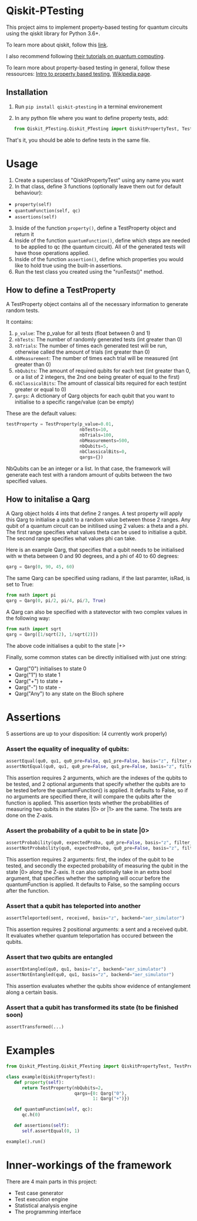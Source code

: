 # Qiskit-PTesting

   This project aims to implement property-based testing for quantum circuits using the qiskit library for Python 3.6+.

   To learn more about qiskit, follow this [link](https://qiskit.org/).

   I also recommend following [their tutorials on quantum computing](https://qiskit.org/learn/).

   To learn more about property-based testing in general, follow these ressources:
   [Intro to property based testing](https://dev.to/jdsteinhauser/intro-to-property-based-testing-2cj8),
   [Wikipedia page](https://en.wikipedia.org/wiki/Property\_testing).


## Installation

   1) Run `pip install qiskit-ptesting` in a terminal environement

   2) In any python file where you want to define property tests, add:
```python
   from Qiskit_PTesting.Qiskit_PTesting import QiskitPropertyTest, TestProperty, Qarg
```

   That's it, you should be able to define tests in the same file.


# Usage

   1) Create a superclass of "QiskitPropertyTest" using any name you want
   2) In that class, define 3 functions (optionally leave them out for default behaviour):
   - `property(self)`
   - `quantumFunction(self, qc)`
   - `assertions(self)`
   3) Inside of the function `property()`, define a TestProperty object and return it
   4) Inside of the function `quantumFunction()`, define which steps are needed to be applied to qc (the quantum circuit). All of the generated tests will have those operations applied.
   5) Inside of the function `assertion()`, define which properties you would like to hold true using the built-in assertions.
   6) Run the test class you created using the "runTests()" method.



## How to define a TestProperty

   A TestProperty object contains all of the necessary information to generate random tests.

   It contains:
   1) `p_value`: The p\_value for all tests (float between 0 and 1)
   2) `nbTests`: The number of randomly generated tests (int greater than 0)
   3) `nbTrials`: The number of times each generated test will be run, otherwise called the amount of trials (int greater than 0)
   4) `nbMeasurement`: The number of times each trial will be measured (int greater than 0)
   5) `nbQubits`: The amount of required qubits for each test (int greater than 0, or a list of 2 integers, the 2nd one being greater of equal to the first)
   6) `nbClassicalBits`: The amount of classical bits required for each test(int greater or equal to 0)
   7) `qargs`: A dictionary of Qarg objects for each qubit that you want to initialise to a specific range/value (can be empty)

   These are the default values:

```python
testProperty = TestProperty(p_value=0.01,
                            nbTests=10,
                            nbTrials=100,
                            nbMeasurements=500,
                            nbQubits=5,
                            nbClassicalBits=0,
                            qargs={})
```


   NbQubits can be an integer or a list.
   In that case, the framework will generate each test with a random amount of qubits between the two specified values.


## How to initalise a Qarg

   A Qarg object holds 4 ints that define 2 ranges.
   A test property will apply this Qarg to initialise a qubit to a random value between those 2 ranges.
   Any qubit of a quantum circuit can be initilised using 2 values: a theta and a phi.
   The first range specifies what values theta can be used to initialise a qubit.
   The second range specifies what values phi can take.

   Here is an example Qarg, that specifies that a qubit needs to be initialised with w theta between 0 and 90 degrees, and a phi of 40 to 60 degrees:

```python
qarg = Qarg(0, 90, 45, 60)
```

   The same Qarg can be specified using radians, if the last paramter, isRad, is set to True:

```python
from math import pi
qarg = Qarg(0, pi/2, pi/4, pi/3, True)
```


   A Qarg can also be specified with a statevector with two complex values in the following way:

```python
from math import sqrt
qarg = Qarg([1/sqrt(2), 1/sqrt(2)])
```

   The above code initialises a qubit to the state |+>

   Finally, some common states can be directly initialised with just one string:

- Qarg("0") initialises to state 0
- Qarg("1") to state 1
- Qarg("+") to state +
- Qarg("-") to state -
- Qarg("Any") to any state on the Bloch sphere




# Assertions

   5 assertions are up to your disposition: (4 currently work properly)

### Assert the equality of inequality of qubits:
```python
assertEqual(qu0, qu1, qu0_pre=False, qu1_pre=False, basis="z", filter_qc=None, backend="aer_simulator")
assertNotEqual(qu0, qu1, qu0_pre=False, qu1_pre=False, basis="z", filter_qc=None, backend="aer_simulator")
```

   This assertion requires 2 arguments, which are the indexes of the qubits to be tested, and 2 optional arguments that specify whether the qubits are to be tested before the quantumFunction() is applied.
   It defaults to False, so if no arguments are specified there, it will compare the qubits after the function is applied.
   This assertion tests whether the probabilities of measuring two qubits in the states |0> or |1> are the same.
   The tests are done on the Z-axis.

### Assert the probability of a qubit to be in state |0>
```python
assertProbability(qu0, expectedProba, qu0_pre=False, basis="z", filter_qc=None, backend="aer_simulator")
assertNotProbability(qu0, expectedProba, qu0_pre=False, basis="z", filter_qc=None, backend="aer_simulator")
```

   This assertion requires 2 arguments: first, the index of the qubit to be tested, and secondly the expected probability of measuring the qubit in the state |0> along the Z-axis.
   It can also optionally take in an extra bool argument, that specifies whether the sampling will occur before the quantumFunction is applied.
   It defaults to False, so the sampling occurs after the function.

### Assert that a qubit has teleported into another
```python
assertTeleported(sent, received, basis="z", backend="aer_simulator")
```

   This assertion requires 2 positional arguments: a sent and a received qubit.
   It evaluates whether quantum teleportation has occured between the qubits.

### Assert that two qubits are entangled
```python
assertEntangled(qu0, qu1, basis="z", backend="aer_simulator")
assertNotEntangled(qu0, qu1, basis="z", backend="aer_simulator")
```

   This assertion evaluates whether the qubits show evidence of entanglement along a certain basis.

### Assert that a qubit has transformed its state (to be finished soon)
```python
assertTransformed(...)
```


# Examples

```python
from Qiskit_PTesting.Qiskit_PTesting import QiskitPropertyTest, TestProperty, Qarg

class example(QiskitPropertyTest):
   def property(self):
      return TestProperty(nbQubits=2,
                          qargs={0: Qarg("0"),
                                 1: Qarg("+")})

   def quantumFunction(self, qc):
      qc.h(0)

   def assertions(self):
      self.assertEqual(0, 1)

example().run()
```



# Inner-workings of the framework

There are 4 main parts in this project:
- Test case generator
- Test execution engine
- Statistical analysis engine
- The programming interface
